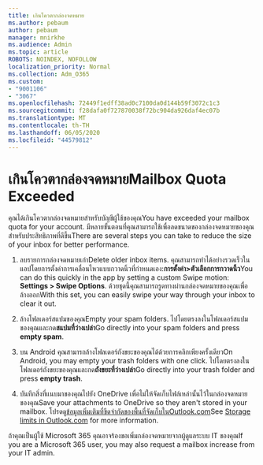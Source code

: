 ```yaml
---
title: เกินโควตากล่องจดหมาย
ms.author: pebaum
author: pebaum
manager: mnirkhe
ms.audience: Admin
ms.topic: article
ROBOTS: NOINDEX, NOFOLLOW
localization_priority: Normal
ms.collection: Adm_O365
ms.custom:
- "9001106"
- "3067"
ms.openlocfilehash: 72449f1edff38ad0c7100da0d144b59f3072c1c3
ms.sourcegitcommit: f28dafa0f727870038f72bc904da926daf4ec07b
ms.translationtype: MT
ms.contentlocale: th-TH
ms.lasthandoff: 06/05/2020
ms.locfileid: "44579812"
---
```

# <a name="mailbox-quota-exceeded"></a><span data-ttu-id="65de5-102">เกินโควตากล่องจดหมาย</span><span class="sxs-lookup"><span data-stu-id="65de5-102">Mailbox Quota Exceeded</span></span>

<span data-ttu-id="65de5-103">คุณได้เกินโควตากล่องจดหมายสําหรับบัญชีผู้ใช้ของคุณ</span><span class="sxs-lookup"><span data-stu-id="65de5-103">You have exceeded your mailbox quota for your account.</span></span> <span data-ttu-id="65de5-104">มีหลายขั้นตอนที่คุณสามารถใช้เพื่อลดขนาดของกล่องจดหมายของคุณสําหรับประสิทธิภาพที่ดีขึ้น</span><span class="sxs-lookup"><span data-stu-id="65de5-104">There are several steps you can take to reduce the size of your inbox for better performance.</span></span>

1. <span data-ttu-id="65de5-105">ลบรายการกล่องจดหมายเก่า</span><span class="sxs-lookup"><span data-stu-id="65de5-105">Delete older inbox items.</span></span> <span data-ttu-id="65de5-106">คุณสามารถทําได้อย่างรวดเร็วในแอปโดยการตั้งค่าการเคลื่อนไหวแบบกวาดนิ้วที่กําหนดเอง:**การตั้งค่า>ตัวเลือกการกวาดนิ้ว**</span><span class="sxs-lookup"><span data-stu-id="65de5-106">You can do this quickly in the app by setting a custom Swipe motion: **Settings > Swipe Options**.</span></span> <span data-ttu-id="65de5-107">ด้วยชุดนี้คุณสามารถรูดทางผ่านกล่องจดหมายของคุณเพื่อล้างออก</span><span class="sxs-lookup"><span data-stu-id="65de5-107">With this set, you can easily swipe your way through your inbox to clear it out.</span></span>

2. <span data-ttu-id="65de5-108">ล้างโฟลเดอร์สแปมของคุณ</span><span class="sxs-lookup"><span data-stu-id="65de5-108">Empty your spam folders.</span></span> <span data-ttu-id="65de5-109">ไปโดยตรงลงในโฟลเดอร์สแปมของคุณและกด**สแปมที่ว่างเปล่า**</span><span class="sxs-lookup"><span data-stu-id="65de5-109">Go directly into your spam folders and press **empty spam**.</span></span>

3. <span data-ttu-id="65de5-110">บน Android คุณสามารถล้างโฟลเดอร์ถังขยะของคุณได้ด้วยการคลิกเพียงครั้งเดียว</span><span class="sxs-lookup"><span data-stu-id="65de5-110">On Android, you may empty your trash folders with one click.</span></span> <span data-ttu-id="65de5-111">ไปโดยตรงลงในโฟลเดอร์ถังขยะของคุณและกด**ถังขยะที่ว่างเปล่า**</span><span class="sxs-lookup"><span data-stu-id="65de5-111">Go directly into your trash folder and press **empty trash**.</span></span> 

4. <span data-ttu-id="65de5-112">บันทึกสิ่งที่แนบมาของคุณไปยัง OneDrive เพื่อไม่ให้จัดเก็บไฟล์เหล่านั้นไว้ในกล่องจดหมายของคุณ</span><span class="sxs-lookup"><span data-stu-id="65de5-112">Save your attachments to OneDrive so they aren't stored in your mailbox.</span></span> <span data-ttu-id="65de5-113">โปรดดู[ข้อมูลเพิ่มเติมที่ขีดจํากัดของพื้นที่จัดเก็บในOutlook.com](https://support.office.com/article/storage-limits-in-outlook-com-7ac99134-69e5-4619-ac0b-2d313bba5e9e)</span><span class="sxs-lookup"><span data-stu-id="65de5-113">See [Storage limits in Outlook.com](https://support.office.com/article/storage-limits-in-outlook-com-7ac99134-69e5-4619-ac0b-2d313bba5e9e) for more information.</span></span> 

<span data-ttu-id="65de5-114">ถ้าคุณเป็นผู้ใช้ Microsoft 365 คุณอาจร้องขอเพิ่มกล่องจดหมายจากผู้ดูแลระบบ IT ของคุณ</span><span class="sxs-lookup"><span data-stu-id="65de5-114">If you are a Microsoft 365 user, you may also request a mailbox increase from your IT admin.</span></span>